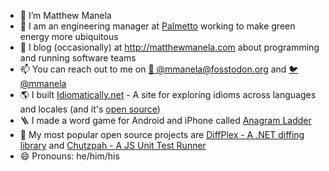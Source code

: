 - 🍕 I’m Matthew Manela
- 🌱 I am an engineering manager at [Palmetto](https://palmetto.com) working to make green energy more ubiquitous
- 📝 I blog (occasionally) at http://matthewmanela.com about programming and running software teams
- 📫 You can reach out to me on [🐘 @mmanela@fosstodon.org](https://fosstodon.org/web/@mmanela)  and  [🐦 @mmanela](http://twitter.com/mmanela)
- 🌎 I built [Idiomatically.net](https://idiomatically.net) - A site for exploring idioms across languages and locales (and it's [open source](https://github.com/mmanela/idiomatically))
- 🪜 I made a word game for Android and iPhone called [Anagram Ladder](https://matthewmanela.com/anagram-ladder/)
- 🎉 My most popular open source projects are [DiffPlex - A .NET diffing library](https://github.com/mmanela/diffplex) and [Chutzpah - A JS Unit Test Runner](https://github.com/mmanela/chutzpah)
- 😄 Pronouns: he/him/his
